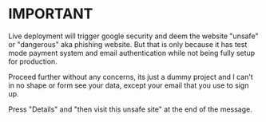 # IMPORTANT

Live deployment will trigger google security and deem the website "unsafe" or "dangerous" aka phishing website. But that is only because it has test mode payment system and email authentication while not being fully setup for production.

Proceed further without any concerns, its just a dummy project and I can't in no shape or form see your data, except your email that you use to sign up.

Press "Details" and "then visit this unsafe site" at the end of the message.
